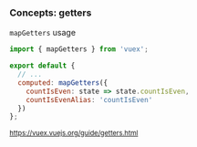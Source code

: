 ### Concepts: getters

`mapGetters` usage

```js
import { mapGetters } from 'vuex';

export default {
  // ...
  computed: mapGetters({
    countIsEven: state => state.countIsEven,
    countIsEvenAlias: 'countIsEven'
  })
};
```

<small>https://vuex.vuejs.org/guide/getters.html</small>

<aside class="notes">
</aside>
